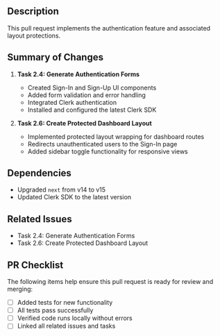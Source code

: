 <!-- Based on: https://microsoft.github.io/code-with-engineering-playbook/code-reviews/pull-request-template/ -->
<!-- Be sure to replace the examples with your branch-appropriate content -->

## Description
<!-- Provide a brief summary of the purpose of this pull request. Bug/Feature Fix. It's impact, along with a summary of the solution -->
This pull request implements the authentication feature and associated layout protections.

<!--
## Steps to Reproduce Bug and Validate Solution

    Only applicable if the work is to address a bug. Please remove this section if the work is for a feature or story.
    Provide details on the environment the bug is found, and detailed steps to recreate the bug.
    This should be detailed enough for a team member to confirm that the bug no longer occurs. -->

## Summary of Changes
<!-- Summarize key changes, ideally grouped by task. Include relevant context and highlights. -->
1. **Task 2.4: Generate Authentication Forms**
   - Created Sign-In and Sign-Up UI components
   - Added form validation and error handling
   - Integrated Clerk authentication
   - Installed and configured the latest Clerk SDK

2. **Task 2.6: Create Protected Dashboard Layout**
   - Implemented protected layout wrapping for dashboard routes
   - Redirects unauthenticated users to the Sign-In page
   - Added sidebar toggle functionality for responsive views

## Dependencies
<!-- List new or updated dependencies introduced by this PR. -->
- Upgraded `next` from v14 to v15
- Updated Clerk SDK to the latest version

## Related Issues
<!-- Reference relevant tasks or issue IDs related to this pull request. -->
- Task 2.4: Generate Authentication Forms  
- Task 2.6: Create Protected Dashboard Layout

## PR Checklist
The following items help ensure this pull request is ready for review and merging:

- [ ] Added tests for new functionality
- [ ] All tests pass successfully
- [ ] Verified code runs locally without errors
- [ ] Linked all related issues and tasks
